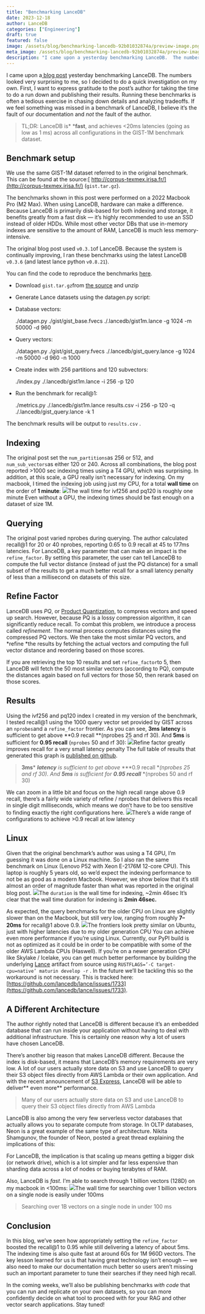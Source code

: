 ```yaml
---
title: "Benchmarking LanceDB"
date: 2023-12-18
author: LanceDB
categories: ["Engineering"]
draft: true
featured: false
image: /assets/blog/benchmarking-lancedb-92b01032874a/preview-image.png
meta_image: /assets/blog/benchmarking-lancedb-92b01032874a/preview-image.png
description: "I came upon a yesterday benchmarking LanceDB.  The numbers looked very surprising to me, so I decided to do a quick investigation on my own."
---
```


I came upon a[ blog post](https://medium.com/@plaggy/lancedb-vs-qdrant-caf01c89965a) yesterday benchmarking LanceDB. The numbers looked very surprising to me, so I decided to do a quick investigation on my own. First, I want to express gratitude to the post’s author for taking the time to do a run down and publishing their results. Running these benchmarks is often a tedious exercise in chasing down details and analyzing tradeoffs. If we feel something was missed in a benchmark of LanceDB, I believe it’s the fault of our documentation and *not* the fault of the author.

> TL;DR: LanceDB is* ***fast**, and achieves <20ms latencies (going as low as 1 ms) across all configurations in the GIST-1M benchmark dataset.

## Benchmark setup

We use the same GIST-1M dataset referred to in the original benchmark. This can be found at the source:[ http://corpus-texmex.irisa.fr/](http://corpus-texmex.irisa.fr/) (`gist.tar.gz`).

The benchmarks shown in this post were performed on a 2022 Macbook Pro (M2 Max). When using LanceDB, hardware can make a difference. Because LanceDB is primarily disk-based for both indexing and storage, it benefits greatly from a fast disk — it’s highly recommended to use an SSD instead of older HDDs. While most other vector DBs that use in-memory indexes are sensitive to the amount of RAM, LanceDB is much less memory-intensive.

The original blog post used `v0.3.1`of LanceDB. Because the system is continually improving, I ran these benchmarks using the latest LanceDB `v0.3.6` (and latest lance python `v0.8.21`).

You can find the code to reproduce the benchmarks [here](https://github.com/lancedb/lance/tree/main/benchmarks/sift).

- Download `gist.tar.gz`from [the source](http://corpus-texmex.irisa.fr/) and unzip
- Generate Lance datasets using the datagen.py script:
- Database vectors:

    ./datagen.py ./gist/gist_base.fvecs ./.lancedb/gist1m.lance -g 1024 -m 50000 -d 960

- Query vectors:

    ./datagen.py ./gist/gist_query.fvecs ./.lancedb/gist_query.lance -g 1024 -m 50000 -d 960 -n 1000

- Create index with 256 partitions and 120 subvectors:

    ./index.py ./.lancedb/gist1m.lance -i 256 -p 120

- Run the benchmark for recall@1:

    ./metrics.py ./.lancedb/gist1m.lance results.csv -i 256 -p 120 -q ./.lancedb/gist_query.lance -k 1

The benchmark results will be output to `results.csv` .

## Indexing

The original post set the `num_partitions`as 256 or 512, and `num_sub_vectors`as either 120 or 240. Across all combinations, the blog post reported >1000 sec indexing times using a T4 GPU, which was surprising. In addition, at this scale, a GPU really isn’t necessary for indexing. On my macbook, I timed the indexing job using just my CPU, for a total **wall time** on the order of **1 minute**:
![](https://miro.medium.com/v2/resize:fit:1400/0*WLB1_Zm5tCLkBfZL)The wall time for ivf256 and pq120 is roughly one minute
Even without a GPU, the indexing times should be fast enough on a dataset of size 1M.

## Querying

The original post varied nprobes during querying. The author calculated recall@1 for 20 or 40 nprobes, reporting 0.65 to 0.9 recall at 45 to 177ms latencies. For LanceDB, a key parameter that can make an impact is the `refine_factor`. By setting this parameter, the user can tell LanceDB to compute the full vector distance (instead of just the PQ distance) for a small subset of the results to get a much better recall for a small latency penalty of less than a millisecond on datasets of this size.

## Refine Factor

LanceDB uses *PQ*, or [Product Quantization](https://inria.hal.science/inria-00514462v2/document), to compress vectors and speed up search. However, because PQ is a lossy compression algorithm, it can significantly reduce recall. To combat this problem, we introduce a process called *refinement*. The normal process computes distances using the compressed PQ vectors. We then take the most similar PQ vectors, and *refine *the results by fetching the actual vectors and computing the full vector distance and reordering based on those scores.

If you are retrieving the top 10 results and set `refine_factor`to 5, then LanceDB will fetch the 50 most similar vectors (according to PQ), compute the distances again based on full vectors for those 50, then rerank based on those scores.

## Results

Using the ivf256 and pq120 index I created in my version of the benchmark, I tested recall@1 using the 1000 query vector set provided by GIST across an `nprobes`and a `refine_factor` frontier. As you can see, **3ms** **latency** is sufficient to get above **0.9 recall **(nprobes 25 and rf 30). And **5ms** is sufficient for **0.95 recall** (`nprobes` 50 and rf 30):
![](https://miro.medium.com/v2/resize:fit:1400/0*niFqM_BobpkUzND2)Refine factor greatly improves recall for a very small latency penalty
The full table of results that generated this graph is [published on github](https://raw.githubusercontent.com/lancedb/lance/main/benchmarks/sift/lance_gist1m_stats.csv).

> **3ms*** ***latency*** *is sufficient to get above* ***0.9 recall **(nprobes 25 and rf 30). And* ***5ms*** *is sufficient for* ***0.95 recall*** *(nprobes 50 and rf 30)

We can zoom in a little bit and focus on the high recall range above 0.9 recall, there’s a fairly wide variety of refine / nprobes that delivers this recall in single digit milliseconds, which means we don’t have to be too sensitive to finding exactly the right configurations here.
![](https://miro.medium.com/v2/resize:fit:1400/0*pyrkqDTByvqwXx9t)There’s a wide range of configurations to achieve >0.9 recall at low latency
## Linux

Given that the original benchmark’s author was using a T4 GPU, I’m guessing it was done on a Linux machine. So I also ran the same benchmark on Linux (Lenovo P52 with Xeon E-2176M 12-core CPU). This laptop is roughly 5 years old, so we’d expect the indexing performance to not be as good as a modern Macbook. However, we show below that it’s still almost an order of magnitude faster than what was reported in the original blog post.
![](https://miro.medium.com/v2/resize:fit:1400/0*8Hwa_vv3TOgqq-Fq)The `duration` is the wall time for indexing, ~2min 46sec
It’s clear that the wall time duration for indexing is **2min 46sec.**

As expected, the query benchmarks for the older CPU on Linux are slightly slower than on the Macbook, but still very low, ranging from roughly **7–20ms** for recall@1 above 0.9.
![](https://miro.medium.com/v2/resize:fit:1400/0*4Ev37T0q0N_dSySd)The frontiers look pretty similar on Ubuntu, just with higher latencies due to my older generation CPU
You can achieve even more performance if you’re using Linux. Currently, our PyPI build is not as optimized as it could be in order to be compatible with some of the older AWS Lambda CPUs (Haswell). If you’re on a newer generation CPU like Skylake / Icelake, you can get much better performance by building the underlying [Lance](http://github.com/lancedb/lance) artifact from source using `RUSTFLAGS=’-C target-cpu=native’ maturin develop -r` . In the future we’ll be tackling this so the workaround is not necessary. This is tracked here: [https://github.com/lancedb/lance/issues/1733](https://github.com/lancedb/lance/issues/1733).

## A Different Architecture

The author rightly noted that LanceDB is different because it’s an embedded database that can run inside your application without having to deal with additional infrastructure. This is certainly one reason why a lot of users have chosen LanceDB.

There’s another big reason that makes LanceDB different. Because the index is disk-based, it means that LanceDB’s memory requirements are very low. A lot of our users actually store data on S3 and use LanceDB to query their S3 object files directly from AWS Lambda or their own application. And with the recent announcement of [S3 Express](https://aws.amazon.com/s3/storage-classes/express-one-zone/), LanceDB will be able to deliver** even more** performance.

> Many of our users actually store data on S3 and use LanceDB to query their S3 object files directly from AWS Lambda

LanceDB is also among the very few serverless vector databases that actually allows you to separate compute from storage. In OLTP databases, Neon is a great example of the same type of architecture. Nikita Shamgunov, the founder of Neon, posted a great thread explaining the implications of this:

For LanceDB, the implication is that scaling up means getting a bigger disk (or network drive), which is a lot simpler and far less expensive than sharding data across a lot of nodes or buying terabytes of RAM.

Also, LanceDB is *fast*. I’m able to search through 1 billion vectors (128D) on my macbook in <100ms:
![](https://miro.medium.com/v2/resize:fit:1400/0*0fLf5W7AJVo6puKI)The wall time for searching over 1 billion vectors on a single node is easily under 100ms
> Searching over 1B vectors on a single node in under 100 ms

## Conclusion

In this blog, we’ve seen how appropriately setting the `refine_factor` boosted the recall@1 to 0.95 while still delivering a latency of about 5ms. The indexing time is also quite fast at around 60s for 1M 960D vectors. The key lesson learned for us is that having great technology isn’t enough — we also need to make our documentation much better so users aren’t missing such an important parameter to tune their searches if they need high recall.

In the coming weeks, we’ll also be publishing benchmarks *with code* that you can run and replicate on your own datasets, so you can more confidently decide on what tool to proceed with for your RAG and other vector search applications. Stay tuned!
